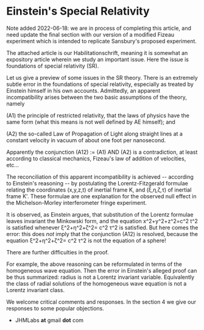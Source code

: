 # Einstein's Special Relativity

Note added 2022-06-18: we are in process of completing this article, and need update the final section with our version of a modified Fizeau experiment which is intended to replicate Sansbury's proposed experiment. 

The attached article is our Habilitationschrift, meaning it is somewhat an expository article wherein we study an important issue. Here the issue is foundations of special relativity (SR). 

Let us give a preview of some issues in the SR theory. There is an extremely subtle error in the foundations of special relativity, especially as treated by Einstein himself in his own accounts. Admittedly, an apparent incompatibility arises between the two basic assumptions of the theory, namely 

(A1) the principle of restricted relativity, that the laws of physics have the same form (what this means is not well defined by AE himself); and 

(A2) the so-called Law of Propagation of Light along straight lines at a constant velocity in vacuum of about one foot per nanosecond. 

Apparently the conjunction (A12) := (A1) AND (A2) is a contradiction, at least according to classical mechanics, Fizeau's law of addition of velocities, etc...

The reconciliation of this apparent incompatibility is achieved -- according to Einstein's reasoning -- by postulating the Lorentz-Fitzgerald formulae relating the coordinates (x,y,z,t) of inertial frame K, and (ξ,η,ζ,τ) of inertial frame K'. These formulae are one explanation for the observed null effect in the Michelson-Morley interferometer fringe experiment.

It is observed, as Einstein argues, that substitution of the Lorentz formulae leaves invariant the Minkowski form, and the equation x^2+y^2+z^2=c^2 t^2 is satisfied whenever  ξ^2+η^2+ζ^2= c^2 τ^2 is satisfied. But here comes the error: this does *not* imply that the conjunction (A12) is resolved, because the equation ξ^2+η^2+ζ^2= c^2 τ^2 is not the equation of a sphere! 

There are further difficulties in the proof.

For example, the above reasoning can be reformulated in terms of the homogeneous wave equation. 
Then the error in Einstein's alleged proof can be thus summarized: radius is not a Lorentz invariant variable. Equivalently the class of radial solutions of the homogeneous wave equation is not a Lorentz invariant class. 

We welcome critical comments and responses. In the section 4 we give our responses to some popular objections. 

- JHMLabs **at** gmail **dot** com
